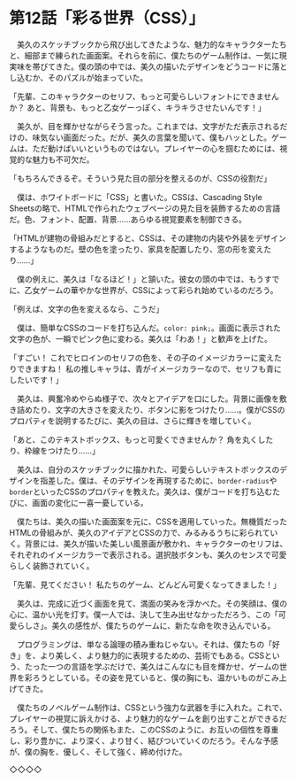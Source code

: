 # 第12話「彩る世界（CSS）」

　美久のスケッチブックから飛び出してきたような、魅力的なキャラクターたちと、細部まで練られた画面案。それらを前に、僕たちのゲーム制作は、一気に現実味を帯びてきた。僕の頭の中では、美久の描いたデザインをどうコードに落とし込むか、そのパズルが始まっていた。

「先輩、このキャラクターのセリフ、もっと可愛らしいフォントにできませんか？ あと、背景も、もっと乙女ゲーっぽく、キラキラさせたいんです！」

　美久が、目を輝かせながらそう言った。これまでは、文字がただ表示されるだけの、味気ない画面だった。だが、美久の言葉を聞いて、僕もハッとした。ゲームは、ただ動けばいいというものではない。プレイヤーの心を掴むためには、視覚的な魅力も不可欠だ。

「もちろんできるぞ。そういう見た目の部分を整えるのが、CSSの役割だ」

　僕は、ホワイトボードに「CSS」と書いた。CSSは、Cascading Style Sheetsの略で、HTMLで作られたウェブページの見た目を装飾するための言語だ。色、フォント、配置、背景……あらゆる視覚要素を制御できる。

「HTMLが建物の骨組みだとすると、CSSは、その建物の内装や外装をデザインするようなものだ。壁の色を塗ったり、家具を配置したり、窓の形を変えたり……」

　僕の例えに、美久は「なるほど！」と頷いた。彼女の頭の中では、もうすでに、乙女ゲームの華やかな世界が、CSSによって彩られ始めているのだろう。

「例えば、文字の色を変えるなら、こうだ」

　僕は、簡単なCSSのコードを打ち込んだ。`color: pink;`。画面に表示された文字の色が、一瞬でピンク色に変わる。美久は「わあ！」と歓声を上げた。

「すごい！ これでヒロインのセリフの色を、その子のイメージカラーに変えたりできますね！ 私の推しキャラは、青がイメージカラーなので、セリフも青にしたいです！」

　美久は、興奮冷めやらぬ様子で、次々とアイデアを口にした。背景に画像を敷き詰めたり、文字の大きさを変えたり、ボタンに影をつけたり……。僕がCSSのプロパティを説明するたびに、美久の目は、さらに輝きを増していく。

「あと、このテキストボックス、もっと可愛くできませんか？ 角を丸くしたり、枠線をつけたり……」

　美久は、自分のスケッチブックに描かれた、可愛らしいテキストボックスのデザインを指差した。僕は、そのデザインを再現するために、`border-radius`や`border`といったCSSのプロパティを教えた。美久は、僕がコードを打ち込むたびに、画面の変化に一喜一憂している。

　僕たちは、美久の描いた画面案を元に、CSSを適用していった。無機質だったHTMLの骨組みが、美久のアイデアとCSSの力で、みるみるうちに彩られていく。背景には、美久が描いた美しい風景画が敷かれ、キャラクターのセリフは、それぞれのイメージカラーで表示される。選択肢ボタンも、美久のセンスで可愛らしく装飾されていく。

「先輩、見てください！ 私たちのゲーム、どんどん可愛くなってきました！」

　美久は、完成に近づく画面を見て、満面の笑みを浮かべた。その笑顔は、僕の心に、温かい光を灯す。僕一人では、決して生み出せなかっただろう、この「可愛らしさ」。美久の感性が、僕たちのゲームに、新たな命を吹き込んでいる。

　プログラミングは、単なる論理の積み重ねじゃない。それは、僕たちの「好き」を、より美しく、より魅力的に表現するための、芸術でもある。CSSという、たった一つの言語を学ぶだけで、美久はこんなにも目を輝かせ、ゲームの世界を彩ろうとしている。その姿を見ていると、僕の胸にも、温かいものがこみ上げてきた。

　僕たちのノベルゲーム制作は、CSSという強力な武器を手に入れた。これで、プレイヤーの視覚に訴えかける、より魅力的なゲームを創り出すことができるだろう。そして、僕たちの関係もまた、このCSSのように、お互いの個性を尊重し、彩り豊かに、より深く、より甘く、結びついていくのだろう。そんな予感が、僕の胸を、優しく、そして強く、締め付けた。

◇◇◇◇

